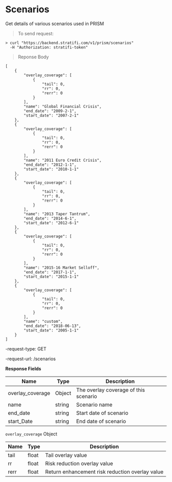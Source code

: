 # Scenarios

Get details of various scenarios used in PRISM

> To send request:

```shell
> curl "https://backend.stratifi.com/v1/prism/scenarios"
  -H "Authorization: stratifi-token"
```

> Reponse Body

```shell
[
    {
        "overlay_coverage": [
            {
                "tail": 0,
                "rr": 0,
                "rerr": 0
            }
        ],
        "name": "Global Financial Crisis",
        "end_date": "2009-2-1",
        "start_date": "2007-2-1"
    },
    {
        "overlay_coverage": [
            {
                "tail": 0,
                "rr": 0,
                "rerr": 0
            }
        ],
        "name": "2011 Euro Credit Crisis",
        "end_date": "2012-1-1",
        "start_date": "2010-1-1"
    },
    {
        "overlay_coverage": [
            {
                "tail": 0,
                "rr": 0,
                "rerr": 0
            }
        ],
        "name": "2013 Taper Tantrum",
        "end_date": "2014-6-1",
        "start_date": "2012-6-1"
    },
    {
        "overlay_coverage": [
            {
                "tail": 0,
                "rr": 0,
                "rerr": 0
            }
        ],
        "name": "2015-16 Market Selloff",
        "end_date": "2017-1-1",
        "start_date": "2015-1-1"
    },
    {
        "overlay_coverage": [
            {
                "tail": 0,
                "rr": 0,
                "rerr": 0
            }
        ],
        "name": "custom",
        "end_date": "2018-06-13",
        "start_date": "2005-1-1"
    }
]
```

-request-type: GET

-request-url: /scenarios

**Response Fields**

| Name             | Type   | Description                           |
| ---------------- | ------ | ------------------------------------- |
| overlay_coverage | Object | The overlay coverage of this scenario |
| name             | string | Scenario name                         |
| end_date         | string | Start date of scenario                |
| start_Date       | string | End date of scenario                  |

`overlay_coverage` Object

| Name | Type  | Description                                     |
| ---- | ----- | ----------------------------------------------- |
| tail | float | Tail overlay value                              |
| rr   | float | Risk reduction overlay value                    |
| rerr | float | Return enhancement risk reduction overlay value |
